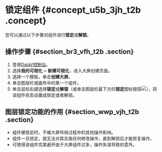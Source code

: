 # 锁定组件 {#concept_u5b_3jh_t2b .concept}

您可以通过以下步骤对组件进行**锁定**或**解锁**。

## 操作步骤 {#section_br3_vfh_t2b .section}

1.  登录[DataV控制台](https://datav.aliyun.com/)。
2.  选择**我的可视化** \> **新建可视化**，进入大屏创建页面。
3.  选择一个模板，单击**创建大屏**。
4.  单击图层栏或画布中的某一个组件。
5.  单击鼠标右键选择**锁定**或**解锁**（或单击图层栏最下方的**锁定**图标按钮![](http://static-aliyun-doc.oss-cn-hangzhou.aliyuncs.com/assets/img/17378/15343034419225_zh-CN.png)），将该组件状态设置成锁定或者解锁。

## 图层锁定功能的作用 {#section_wwp_vjh_t2b .section}

-   组件被锁定时，不被大屏布局过程中的其他操作影响。
-   组件一旦锁定，就无法对其实施任何修改操作，直到解锁后才能恢复操作。
-   可使得该组件完美避开由于大屏组件过多，操作失误导致的意外。

